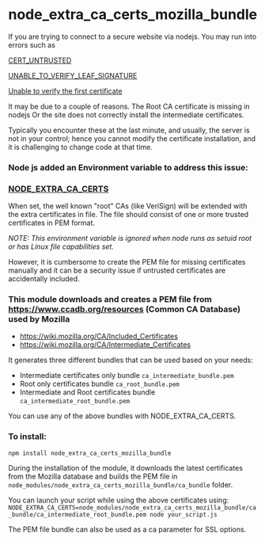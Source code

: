 # node_extra_ca_certs_mozilla_bundle

If you are trying to connect to a secure website via nodejs. You may run into errors such as
 
[CERT_UNTRUSTED](https://stackoverflow.com/questions/41390965/cert-untrusted-error-when-execute-https-request)

[UNABLE_TO_VERIFY_LEAF_SIGNATURE](https://stackoverflow.com/questions/20082893/unable-to-verify-leaf-signature) 

[Unable to verify the first certificate](https://stackoverflow.com/questions/31673587/error-unable-to-verify-the-first-certificate-in-nodejs)

It may be due to a couple of reasons.
The Root CA certificate is missing in nodejs
Or the site does not correctly install the intermediate certificates.

Typically you encounter these at the last minute, and usually, the server is not in your control; hence you cannot modify the certificate installation, and it is challenging to change code at that time.

### Node js added an Environment variable to address this issue:

### [NODE_EXTRA_CA_CERTS](https://nodejs.org/api/cli.html#cli_node_extra_ca_certs_file)
When set, the well known "root" CAs (like VeriSign) will be extended with the extra certificates in file. The file should consist of one or more trusted certificates in PEM format.

*NOTE: This environment variable is ignored when node runs as setuid root or has Linux file capabilities set.*

However, it is cumbersome to create the PEM file for missing certificates manually and it can be a security issue if untrusted certificates are accidentally included.

### This module downloads and creates a PEM file from https://www.ccadb.org/resources (Common CA Database) used by Mozilla 
* https://wiki.mozilla.org/CA/Included_Certificates
* https://wiki.mozilla.org/CA/Intermediate_Certificates

It generates three different bundles that can be used based on your needs:
* Intermediate certificates only bundle `ca_intermediate_bundle.pem`
* Root only certificates bundle `ca_root_bundle.pem`
* Intermediate and Root certificates bundle `ca_intermediate_root_bundle.pem`

You can use any of the above bundles with NODE_EXTRA_CA_CERTS.

### To install:

`npm install node_extra_ca_certs_mozilla_bundle`

During the installation of the module, it downloads the latest certificates from the Mozilla database and builds the PEM file in `node_modules/node_extra_ca_certs_mozilla_bundle/ca_bundle` folder.

You can launch your script while using the above certificates using: `NODE_EXTRA_CA_CERTS=node_modules/node_extra_ca_certs_mozilla_bundle/ca_bundle/ca_intermediate_root_bundle.pem node your_script.js`

The PEM file bundle can also be used as a ca parameter for SSL options.
